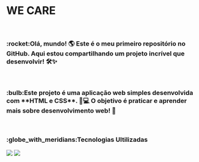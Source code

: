 <h1>WE CARE</h1>
<br>
<h3> :rocket:Olá, mundo! 🌎 Este é o meu primeiro repositório no GitHub.  
Aqui estou compartilhando um projeto incrível que desenvolvir! 🛠️✨</h3>
<br>
<h3> :bulb:Este projeto é uma aplicação web simples desenvolvida com **HTML e CSS**. 🎨💻  
O objetivo é praticar e aprender mais sobre desenvolvimento web! 🚀</h3>
<br>
<h3>:globe_with_meridians:Tecnologias Ultilizadas</h3>

<img src="https://img.shields.io/badge/HTML5-E34F26?style=for-the-badge&logo=html5&logoColor=white">
<img src="https://img.shields.io/badge/CSS-239120?&style=for-the-badge&logo=css3&logoColor=white">
